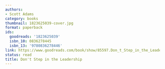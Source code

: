 ```yaml
---
authors:
- Scott Adams
category: books
thumbnail: 1823625039-cover.jpg
format: paperback
ids:
  goodreads: '1823625039'
  isbn_10: 0836278445
  isbn_13: '9780836278446'
link: https://www.goodreads.com/book/show/85597.Don_t_Step_in_the_Leadership
status: read
title: Don't Step in the Leadership
---
```

